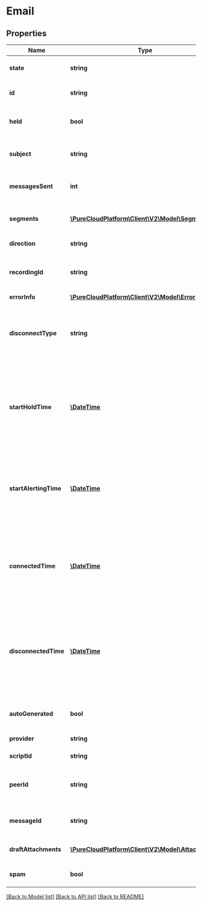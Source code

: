 # Email

## Properties
Name | Type | Description | Notes
------------ | ------------- | ------------- | -------------
**state** | **string** | The connection state of this communication. | [optional] 
**id** | **string** | A globally unique identifier for this communication. | [optional] 
**held** | **bool** | True if this call is held and the person on this side hears silence. | [optional] 
**subject** | **string** | The subject for the initial email that started this conversation. | [optional] 
**messagesSent** | **int** | The number of email messages sent by this participant. | [optional] 
**segments** | [**\PureCloudPlatform\Client\V2\Model\Segment[]**](Segment.md) | The time line of the participant&#39;s email, divided into activity segments. | [optional] 
**direction** | **string** | The direction of the email | [optional] 
**recordingId** | **string** | A globally unique identifier for the recording associated with this call. | [optional] 
**errorInfo** | [**\PureCloudPlatform\Client\V2\Model\ErrorBody**](ErrorBody.md) |  | [optional] 
**disconnectType** | **string** | System defined string indicating what caused the communication to disconnect. Will be null until the communication disconnects. | [optional] 
**startHoldTime** | [**\DateTime**](\DateTime.md) | The timestamp the email was placed on hold in the cloud clock if the email is currently on hold. Date time is represented as an ISO-8601 string. For example: yyyy-MM-ddTHH:mm:ss.SSSZ | [optional] 
**startAlertingTime** | [**\DateTime**](\DateTime.md) | The timestamp the communication has when it is first put into an alerting state. Date time is represented as an ISO-8601 string. For example: yyyy-MM-ddTHH:mm:ss.SSSZ | [optional] 
**connectedTime** | [**\DateTime**](\DateTime.md) | The timestamp when this communication was connected in the cloud clock. Date time is represented as an ISO-8601 string. For example: yyyy-MM-ddTHH:mm:ss.SSSZ | [optional] 
**disconnectedTime** | [**\DateTime**](\DateTime.md) | The timestamp when this communication disconnected from the conversation in the provider clock. Date time is represented as an ISO-8601 string. For example: yyyy-MM-ddTHH:mm:ss.SSSZ | [optional] 
**autoGenerated** | **bool** | Indicates that the email was auto-generated like an Out of Office reply. | [optional] 
**provider** | **string** | The source provider for the email. | [optional] 
**scriptId** | **string** | The UUID of the script to use. | [optional] 
**peerId** | **string** | The id of the peer communication corresponding to a matching leg for this communication. | [optional] 
**messageId** | **string** | A globally unique identifier for the stored content of this communication. | [optional] 
**draftAttachments** | [**\PureCloudPlatform\Client\V2\Model\Attachment[]**](Attachment.md) | A list of uploaded attachments on the email draft. | [optional] 
**spam** | **bool** | Indicates if the inbound email was marked as spam. | [optional] 

[[Back to Model list]](../README.md#documentation-for-models) [[Back to API list]](../README.md#documentation-for-api-endpoints) [[Back to README]](../README.md)


